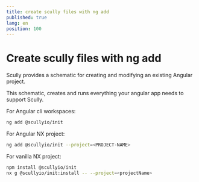 ```yaml
---
title: create scully files with ng add
published: true
lang: en
position: 100
---
```


# Create scully files with ng add

Scully provides a schematic for creating and modifying an existing Angular project.

This schematic, creates and runs everything your angular app needs to support Scully.

For Angular cli workspaces:

```bash
ng add @scullyio/init
```

For Angular NX project:

```bash
ng add @scullyio/init --project=<PROJECT-NAME>
```

For vanilla NX project:

```bash
npm install @scullyio/init
nx g @scullyio/init:install -- --project=<projectName>
```
